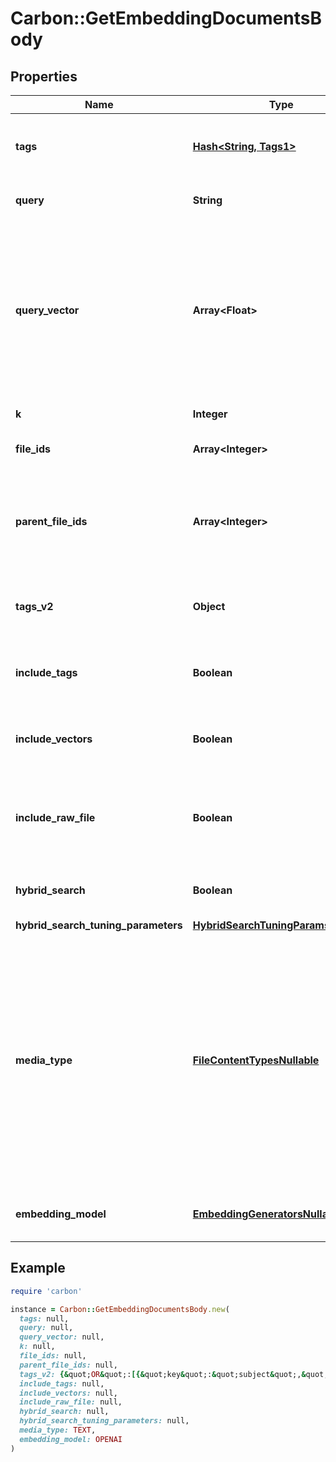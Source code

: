 # Carbon::GetEmbeddingDocumentsBody

## Properties

| Name | Type | Description | Notes |
| ---- | ---- | ----------- | ----- |
| **tags** | [**Hash&lt;String, Tags1&gt;**](Tags1.md) | A set of tags to limit the search to. Deprecated and may be removed in the future. | [optional] |
| **query** | **String** | Query for which to get related chunks and embeddings. |  |
| **query_vector** | **Array&lt;Float&gt;** | Optional query vector for which to get related chunks and embeddings. It must have been         generated by the same model used to generate the embeddings across which the search is being conducted. Cannot         provide both &#x60;query&#x60; and &#x60;query_vector&#x60;. | [optional] |
| **k** | **Integer** | Number of related chunks to return. |  |
| **file_ids** | **Array&lt;Integer&gt;** | Optional list of file IDs to limit the search to | [optional] |
| **parent_file_ids** | **Array&lt;Integer&gt;** | Optional list of parent file IDs to limit the search to. A parent file describes a file to which         another file belongs (e.g. a folder) | [optional] |
| **tags_v2** | **Object** | A set of tags to limit the search to. Use this instead of &#x60;tags&#x60;, which is deprecated. | [optional] |
| **include_tags** | **Boolean** | Flag to control whether or not to include tags for each chunk in the response. | [optional] |
| **include_vectors** | **Boolean** | Flag to control whether or not to include embedding vectors in the response. | [optional] |
| **include_raw_file** | **Boolean** | Flag to control whether or not to include a signed URL to the raw file containing each chunk         in the response. | [optional] |
| **hybrid_search** | **Boolean** | Flag to control whether or not to perform hybrid search. | [optional] |
| **hybrid_search_tuning_parameters** | [**HybridSearchTuningParamsNullable**](HybridSearchTuningParamsNullable.md) |  | [optional] |
| **media_type** | [**FileContentTypesNullable**](FileContentTypesNullable.md) | Used to filter the kind of files (e.g. &#x60;TEXT&#x60; or &#x60;IMAGE&#x60;) over which to perform the search. Also         plays a role in determining what embedding model is used to embed the query. If &#x60;IMAGE&#x60; is chosen as the media type,         then the embedding model used will be an embedding model that is not text-only, *regardless* of what value is passed         for &#x60;embedding_model&#x60;. | [optional][default to &#39;TEXT&#39;] |
| **embedding_model** | [**EmbeddingGeneratorsNullable**](EmbeddingGeneratorsNullable.md) |  | [optional][default to &#39;OPENAI&#39;] |

## Example

```ruby
require 'carbon'

instance = Carbon::GetEmbeddingDocumentsBody.new(
  tags: null,
  query: null,
  query_vector: null,
  k: null,
  file_ids: null,
  parent_file_ids: null,
  tags_v2: {&quot;OR&quot;:[{&quot;key&quot;:&quot;subject&quot;,&quot;negate&quot;:false,&quot;value&quot;:&quot;holy-bible&quot;},{&quot;key&quot;:&quot;person-of-interest&quot;,&quot;negate&quot;:false,&quot;value&quot;:&quot;jesus christ&quot;},{&quot;key&quot;:&quot;genre&quot;,&quot;negate&quot;:true,&quot;value&quot;:&quot;fiction&quot;},{&quot;AND&quot;:[{&quot;key&quot;:&quot;subject&quot;,&quot;negate&quot;:true,&quot;value&quot;:&quot;tao-te-ching&quot;},{&quot;key&quot;:&quot;author&quot;,&quot;negate&quot;:false,&quot;value&quot;:&quot;lao-tzu&quot;}]}]},
  include_tags: null,
  include_vectors: null,
  include_raw_file: null,
  hybrid_search: null,
  hybrid_search_tuning_parameters: null,
  media_type: TEXT,
  embedding_model: OPENAI
)
```

